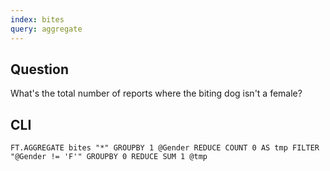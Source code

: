 ```yaml
---
index: bites
query: aggregate
---
```


## Question

What's the total number of reports where the biting dog isn't a female?

## CLI

```
FT.AGGREGATE bites "*" GROUPBY 1 @Gender REDUCE COUNT 0 AS tmp FILTER "@Gender != 'F'" GROUPBY 0 REDUCE SUM 1 @tmp
```